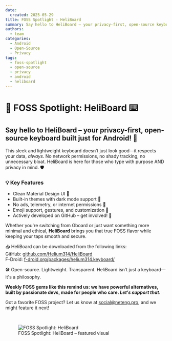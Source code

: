 ```yaml
---
date:
  created: 2025-05-29
title: FOSS Spotlight - HeliBoard
summary: Say hello to HeliBoard – your privacy-first, open-source keyboard built just for Android!
authors:
  - team
categories:
  - Android
  - Open-Source
  - Privacy
tags:
  - foss-spotlight
  - open-source
  - privacy
  - android
  - heliboard
---
```


# 🔦 FOSS Spotlight: HeliBoard ⌨️

## Say hello to HeliBoard – your privacy-first, open-source keyboard built just for Android! 🚀

This sleek and lightweight keyboard doesn’t just look good—it respects your data, <em>always</em>. No network permissions, no shady tracking, no unnecessary bloat. HeliBoard is here for those who type with purpose AND privacy in mind. 🛡️

### 💡 Key Features

- Clean Material Design UI 🎨
- Built-in themes with dark mode support 🌙
- No ads, telemetry, or internet permissions 📵
- Emoji support, gestures, and customization 🙌
- Actively developed on GitHub – get involved! 🔧

<!-- more -->

Whether you're switching from Gboard or just want something more minimal and ethical, **HeliBoard** brings you that true FOSS flavor while keeping your taps smooth and secure.

📥 HeliBoard can be downloaded from the following links:  
GitHub: [github.com/Helium314/HeliBoard](https://github.com/Helium314/HeliBoard)  
F-Droid: [f-droid.org/packages/helium314.keyboard/](https://f-droid.org/packages/helium314.keyboard/)

🛠️ Open-source. Lightweight. Transparent. HeliBoard isn’t just a keyboard—it's a philosophy.

**Weekly FOSS gems like this remind us: we have powerful alternatives, built by passionate devs, made for people who care. _Let's support that_.**

Got a favorite FOSS project? Let us know at [social@neteng.pro](mailto:social@neteng.pro), and we might feature it next!

&nbsp;

<figure class="poster-figure">
  <img src="/img/heliboard-promo.png" alt="FOSS Spotlight: HeliBoard">
  <figcaption>FOSS Spotlight: HeliBoard – featured visual</figcaption>
</figure>

<!-- ![HeliBoard](../img/heliboard-promo.png) -->
